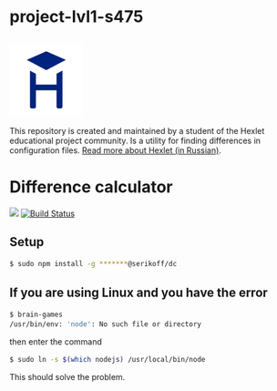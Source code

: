 # project-lvl1-s475

##
[![Hexlet Ltd. logo](https://raw.githubusercontent.com/Hexlet/hexletguides.github.io/master/images/hexlet_logo128.png)](https://ru.hexlet.io/pages/about?utm_source=github&utm_medium=link&utm_campaign=nodejs-package)

This repository is created and maintained by a student of the Hexlet educational project community. Is a utility for finding differences in configuration files. [Read more about Hexlet (in Russian)](https://ru.hexlet.io/pages/about?utm_source=github&utm_medium=link&utm_campaign=nodejs-package).

##

# Difference calculator

<a href="https://codeclimate.com/github/serikoff/project-lvl1-s475/maintainability"><img src="https://api.codeclimate.com/v1/badges/0844630e37ddc03449e7/maintainability" /></a>
[![Build Status](https://travis-ci.org/serikoff/project-lvl1-s475.svg?branch=master)](https://travis-ci.org/serikoff/project-lvl1-s475)

## Setup

```sh
$ sudo npm install -g *******@serikoff/dc
```

## If you are using Linux and you have the error 
```sh
$ brain-games
/usr/bin/env: 'node': No such file or directory
```
then enter the command 
```sh
$ sudo ln -s $(which nodejs) /usr/local/bin/node
```
This should solve the problem.
